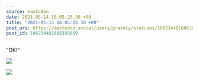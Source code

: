 ```yaml
---
source: mastodon
date: 2021-05-14 16:05:25.30 +00
title: "2021-05-14 16:05:25.30 +00"
post_uri: https://mastodon.social/users/gravely/statuses/106234401606398659
post_id: 106234401606398659
---
```

“OK!”


![](/images/106234401389602194.jpg)

![](/images/106234401520782173.jpg)

